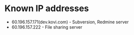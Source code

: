 # Known IP addresses

* 60.196.157.171(dev.kovi.com) - Subversion, Redmine server
* 60.196.157.222 - File sharing server